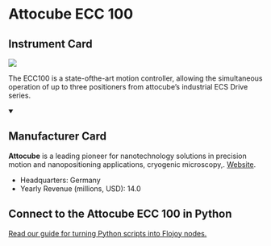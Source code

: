 
# Attocube ECC 100

## Instrument Card

<img src="https://v5.airtableusercontent.com/v1/19/19/1691539200000/aEXrJjAROErNMN9X8ahHSQ/fgQRsKwd9bIIwuSeF2uwqpr8u4k29LOFAPZPY3Hwponkc1Hb02ysXhzetOCGGVSeKmw7gskvB_VAF-aWrtbhEPMkR0zbat3L35LeAMX8Lu0/fZuvM7zu71uvdqE56LAaj_11KMLdPXGhIlyEyidNA8k"/>
<p>The ECC100 is a state-ofthe-art motion controller, allowing the simultaneous operation of up to three positioners from attocube’s industrial ECS Drive series.</p>

<details open>
<summary><h2>Manufacturer Card</h2></summary>

**Attocube** is a leading pioneer for nanotechnology solutions in precision motion and nanopositioning applications, cryogenic microscopy,. <a href="https://www.attocube.com/en">Website</a>.

<ul>
  <li>Headquarters: Germany</li>
  <li>Yearly Revenue (millions, USD): 14.0</li>
</ul>
</details>

## Connect to the Attocube ECC 100 in Python

[Read our guide for turning Python scripts into Flojoy nodes.](https://docs.flojoy.ai/custom-nodes/creating-custom-node/)


